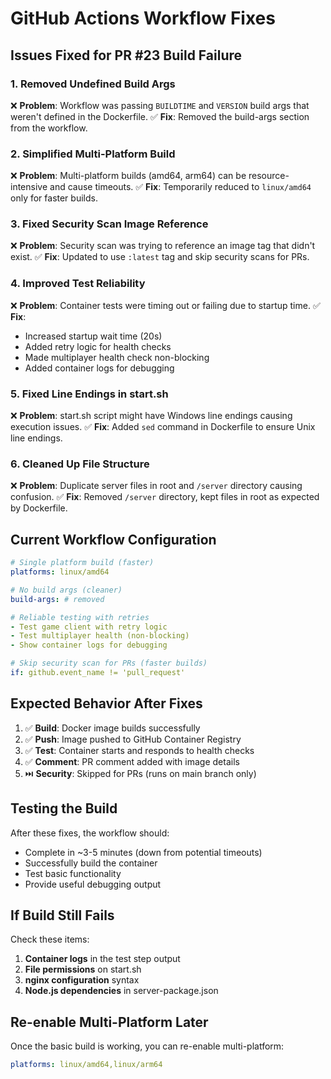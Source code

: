 # GitHub Actions Workflow Fixes

## Issues Fixed for PR #23 Build Failure

### 1. **Removed Undefined Build Args**
❌ **Problem**: Workflow was passing `BUILDTIME` and `VERSION` build args that weren't defined in the Dockerfile.
✅ **Fix**: Removed the build-args section from the workflow.

### 2. **Simplified Multi-Platform Build**
❌ **Problem**: Multi-platform builds (amd64, arm64) can be resource-intensive and cause timeouts.
✅ **Fix**: Temporarily reduced to `linux/amd64` only for faster builds.

### 3. **Fixed Security Scan Image Reference**
❌ **Problem**: Security scan was trying to reference an image tag that didn't exist.
✅ **Fix**: Updated to use `:latest` tag and skip security scans for PRs.

### 4. **Improved Test Reliability**
❌ **Problem**: Container tests were timing out or failing due to startup time.
✅ **Fix**: 
- Increased startup wait time (20s)
- Added retry logic for health checks
- Made multiplayer health check non-blocking
- Added container logs for debugging

### 5. **Fixed Line Endings in start.sh**
❌ **Problem**: start.sh script might have Windows line endings causing execution issues.
✅ **Fix**: Added `sed` command in Dockerfile to ensure Unix line endings.

### 6. **Cleaned Up File Structure**
❌ **Problem**: Duplicate server files in root and `/server` directory causing confusion.
✅ **Fix**: Removed `/server` directory, kept files in root as expected by Dockerfile.

## Current Workflow Configuration

```yaml
# Single platform build (faster)
platforms: linux/amd64

# No build args (cleaner)
build-args: # removed

# Reliable testing with retries
- Test game client with retry logic
- Test multiplayer health (non-blocking)
- Show container logs for debugging

# Skip security scan for PRs (faster builds)
if: github.event_name != 'pull_request'
```

## Expected Behavior After Fixes

1. ✅ **Build**: Docker image builds successfully
2. ✅ **Push**: Image pushed to GitHub Container Registry 
3. ✅ **Test**: Container starts and responds to health checks
4. ✅ **Comment**: PR comment added with image details
5. ⏭️ **Security**: Skipped for PRs (runs on main branch only)

## Testing the Build

After these fixes, the workflow should:
- Complete in ~3-5 minutes (down from potential timeouts)
- Successfully build the container
- Test basic functionality
- Provide useful debugging output

## If Build Still Fails

Check these items:
1. **Container logs** in the test step output
2. **File permissions** on start.sh
3. **nginx configuration** syntax
4. **Node.js dependencies** in server-package.json

## Re-enable Multi-Platform Later

Once the basic build is working, you can re-enable multi-platform:
```yaml
platforms: linux/amd64,linux/arm64
```